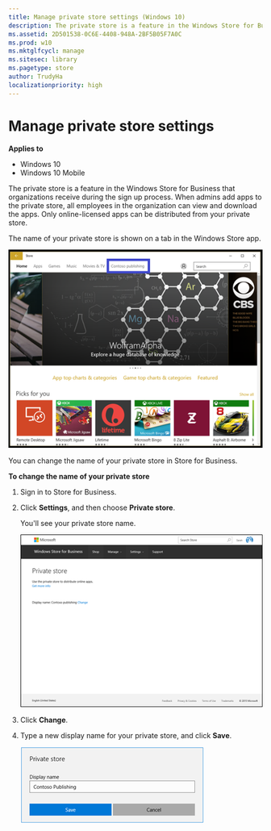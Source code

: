 ```yaml
---
title: Manage private store settings (Windows 10)
description: The private store is a feature in the Windows Store for Business that organizations receive during the sign up process.
ms.assetid: 2D501538-0C6E-4408-948A-2BF5B05F7A0C
ms.prod: w10
ms.mktglfcycl: manage
ms.sitesec: library
ms.pagetype: store
author: TrudyHa
localizationpriority: high
---
```


# Manage private store settings


**Applies to**

-   Windows 10
-   Windows 10 Mobile

The private store is a feature in the Windows Store for Business that organizations receive during the sign up process. When admins add apps to the private store, all employees in the organization can view and download the apps. Only online-licensed apps can be distributed from your private store.

The name of your private store is shown on a tab in the Windows Store app.

![Image showing Windows Store app with private store tab highlighted.](images/wsfb-wsappprivatestore.png)

You can change the name of your private store in Store for Business.

**To change the name of your private store**

1.  Sign in to Store for Business.

2.  Click **Settings**, and then choose **Private store**.

    You'll see your private store name.

    ![Image showing Private store page in Windows Store for Business.](images/wsfb-privatestore.png)

3.  Click **Change**.

4.  Type a new display name for your private store, and click **Save**.

    ![Image showing Private store dialog used to change private store display name.](images/wsfb-renameprivatestore.png)

 

 





